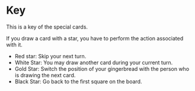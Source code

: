 # Key  
This is a key of the special cards.  

If you draw a card with a star, you have to perform the action associated with it.

* Red star: Skip your next turn. 
* White Star: You may draw another card during your current turn.  
* Gold Star: Switch the position of your gingerbread with the person who is drawing the next card. 
* Black Star: Go back to the first square on the board.
